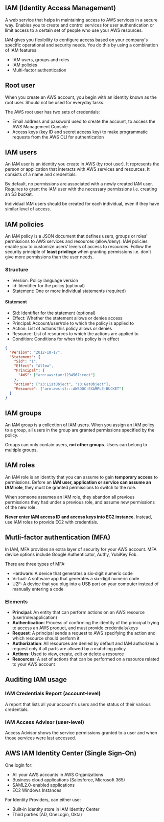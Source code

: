 ## IAM (Identity Access Management)

A web service that helps in maintaining access to AWS services in a secure way. Enables you to create and control services for user authentication or limit access to a certain set of people who use your AWS resources.

IAM gives you flexibility to configure access based on your company's specific operational and security needs. You do this by using a combination of IAM features:

- IAM users, groups and roles
- IAM policies
- Multi-factor authentication

## Root user

When you create an AWS account, you begin with an identity known as the root user. Should not be used for everyday tasks.

The AWS root user has two sets of credentials:

- Email address and password used to create the account, to access the AWS Management Console
- Access keys (key ID and secret access key) to make programmatic requests from the AWS CLI for authentication

## IAM users

An IAM user is an identity you create in AWS (by root user). It represents the person or application that interacts with AWS services and resources. It consists of a name and credentials.

By default, no permissions are associated with a newly created IAM user. Requires to grant the IAM user with the necessary permissions i.e. creating an S3 bucket.

Individual IAM users should be created for each individual, even if they have similar level of access.

## IAM policies

An IAM policy is a JSON document that defines users, groups or roles' permissions to AWS services and resources (allow/deny). IAM policies enable you to customize users' levels of access to resources. Follow the security principle of **least privilege** when granting permissions i.e. don't give more permissions than the user needs.

### Structure

- Version: Policy language version
- Id: Identifier for the policy (optional)
- Statement: One or more individual statements (required)

#### Statement

- Sid: Identifier for the statement (optional)
- Effect: Whether the statement allows or denies access
- Principal: Account/user/role to which the policy is applied to
- Action: List of actions this policy allows or denies
- Resource: List of resources to which the actions are applied to
- Condition: Conditions for when this policy is in effect

```json
{
  "Version": "2012-10-17",
  "Statement": {
    "Sid": "1",
    "Effect": "Allow",
    "Principal": {
      "AWS": ["arn:aws:iam:1234567:root"]
    },
    "Action": ["s3:ListObject", "s3:GetObject"],
    "Resource": ["arn:aws:s3:::AWSDOC-EXAMPLE-BUCKET"]
  }
}
```

## IAM groups

An IAM group is a collection of IAM users. When you assign an IAM policy to a group, all users in the group are granted permissions specified by the policy.

Groups can only contain users, **not other groups**. Users can belong to multiple groups.

## IAM roles

An IAM role is an identity that you can assume to gain **temporary access** to permissions. Before an **IAM user, application or service can assume an IAM role**, they must be granted permissions to switch to the role.

When someone assumes an IAM role, they abandon all previous permissions they had under a previous role, and assume new permissions of the new role.

**Never enter IAM access ID and access keys into EC2 instance**. Instead, use IAM roles to provide EC2 with credentials.

## Mutli-factor authentication (MFA)

In IAM, MFA provides an extra layer of security for your AWS account. MFA device options include Google Authenticator, Authy, YubiKey Fob.

There are three types of MFA:

- Hardware: A device that generates a six-digit numeric code
- Virtual: A software app that generates a six-digit numeric code
- U2F: A device that you plug into a USB port on your computer instead of manually entering a code

### Elements

- **Principal**: An entity that can perform actions on an AWS resource (user/role/application)
- **Authentication**: Process of confirming the identity of the principal trying to access an AWS product, and must provide credentials/keys
- **Request**: A principal sends a request to AWS specifying the action and which resource should perform it
- **Authorization**: All resources are denied by default and IAM authorizes a request only if all parts are allowed by a matching policy
- **Actions**: Used to view, create, edit or delete a resource
- **Resources**: A set of actions that can be performed on a resource related to your AWS account

## Auditing IAM usage

### IAM Credentials Report (account-level)

A report that lists all your account's users and the status of their various credentials.

### IAM Access Advisor (user-level)

Access Advisor shows the service permissions granted to a user and when those services were last accessed.

## AWS IAM Identity Center (Single Sign-On)

One login for:

- All your AWS accounts in AWS Organizations
- Business cloud applications (Salesforce, Microsoft 365)
- SAML2.0-enabled applications
- EC2 Windows Instances

For Identity Providers, can either use:

- Built-in identity store in IAM Identity Center
- Third parties (AD, OneLogin, Okta)
